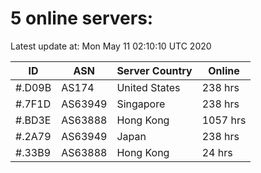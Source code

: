 # 5 online servers:

Latest update at: Mon May 11 02:10:10 UTC 2020

| ID | ASN | Server Country | Online |
| -- | --- | -------------- | ------ |
| #.D09B | AS174 | United States | 238 hrs |
| #.7F1D | AS63949 | Singapore | 238 hrs |
| #.BD3E | AS63888 | Hong Kong | 1057 hrs |
| #.2A79 | AS63949 | Japan | 238 hrs |
| #.33B9 | AS63888 | Hong Kong | 24 hrs |

